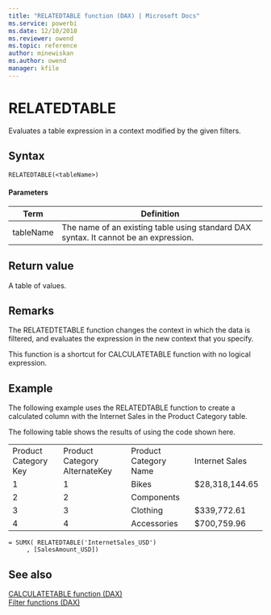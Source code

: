 ```yaml
---
title: "RELATEDTABLE function (DAX) | Microsoft Docs"
ms.service: powerbi 
ms.date: 12/10/2018
ms.reviewer: owend
ms.topic: reference
author: minewiskan
ms.author: owend
manager: kfile
---
```

# RELATEDTABLE
Evaluates a table expression in a context modified by the given filters.  
  
## Syntax  
  
```dax
RELATEDTABLE(<tableName>)  
```
  
#### Parameters  
  
|Term|Definition|  
|--------|--------------|  
|tableName|The name of an existing table using standard DAX syntax. It cannot be an expression.|  
  
## Return value  
A table of values.  
  
## Remarks  
The RELATEDTETABLE function changes the context in which the data is filtered, and evaluates the expression in the new context that you specify.  
  
This function is a shortcut for CALCULATETABLE function with no logical expression.  
  
## Example  
The following example uses the RELATEDTABLE function to create a calculated column with the Internet Sales in the Product Category table.  
  
The following table shows the results of using the code shown here.  
  
|||||  
|-|-|-|-|  
|Product Category Key|Product Category AlternateKey|Product Category Name|Internet Sales|  
|1|1|Bikes|$28,318,144.65|  
|2|2|Components||  
|3|3|Clothing|$339,772.61|  
|4|4|Accessories|$700,759.96|  
  
```dax
= SUMX( RELATEDTABLE('InternetSales_USD')  
     , [SalesAmount_USD])  
```
  
## See also  
[CALCULATETABLE function &#40;DAX&#41;](calculatetable-function-dax.md)  
[Filter functions &#40;DAX&#41;](filter-functions-dax.md)  
  
